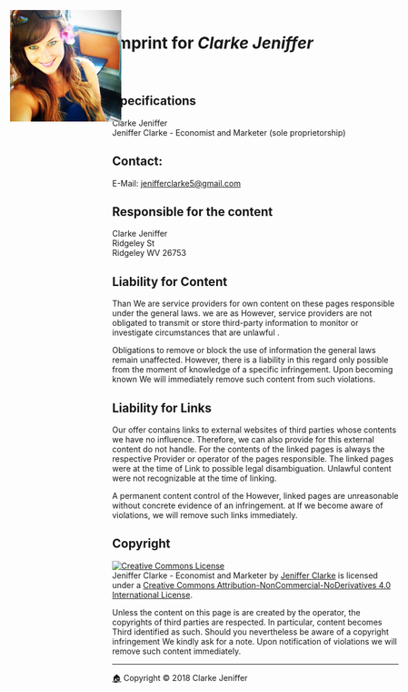<figure><img src="../images/favicon/favicon-196x196.png" style="display: inline; position: absolute; top: 48px; left: 48px"></figure>

# Imprint for _Clarke Jeniffer_
[🏠](../Home.html)

## Specifications 

Clarke Jeniffer  
Jeniffer Clarke - Economist and Marketer (sole proprietorship)  

## Contact:

E-Mail: jenifferclarke5@gmail.com

## Responsible for the content 

Clarke Jeniffer  
Ridgeley St  
Ridgeley WV 26753

## Liability for Content

Than We are service providers for own content on these pages responsible under the general laws. we are as However, service providers are not obligated to transmit or store third-party information to monitor or investigate circumstances that are unlawful .

Obligations to remove or block the use of information the general laws remain unaffected. However, there is a liability in this regard only possible from the moment of knowledge of a specific infringement. Upon becoming known We will immediately remove such content from such violations.

## Liability for Links

Our offer contains links to external websites of third parties whose contents we have no influence. Therefore, we can also provide for this external content do not handle. For the contents of the linked pages is always the respective Provider or operator of the pages responsible. The linked pages were at the time of Link to possible legal disambiguation. Unlawful content were not recognizable at the time of linking.

A permanent content control of the However, linked pages are unreasonable without concrete evidence of an infringement. at If we become aware of violations, we will remove such links immediately.

## Copyright

<a rel="license" href="http://creativecommons.org/licenses/by-nc-nd/4.0/"><img alt="Creative Commons License" style="border-width:0" src="https://i.creativecommons.org/l/by-nc-nd/4.0/88x31.png" /></a><br /><span xmlns:dct="http://purl.org/dc/terms/" property="dct:title">Jeniffer Clarke - Economist and Marketer</span> by <a xmlns:cc="http://creativecommons.org/ns#" href="https://clarkejeniffer.github.io/" property="cc:attributionName" rel="cc:attributionURL">Jeniffer Clarke</a> is licensed under a <a rel="license" href="http://creativecommons.org/licenses/by-nc-nd/4.0/">Creative Commons Attribution-NonCommercial-NoDerivatives 4.0 International License</a>.

Unless the content on this page is are created by the operator, the copyrights of third parties are respected. In particular, content becomes Third identified as such. Should you nevertheless be aware of a copyright infringement We kindly ask for a note. Upon notification of violations we will remove such content immediately.

* * *
[🏠](../Home.html) Copyright © 2018 Clarke Jeniffer
